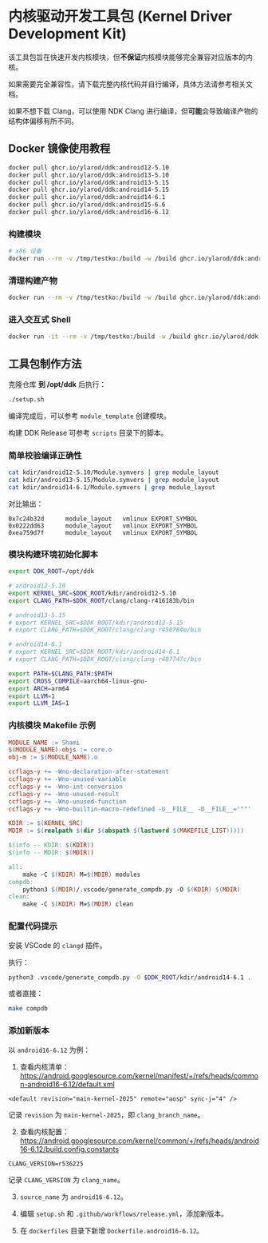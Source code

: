 # 内核驱动开发工具包 (Kernel Driver Development Kit)

该工具包旨在快速开发内核模块，但**不保证**内核模块能够完全兼容对应版本的内核。

如果需要完全兼容性，请下载完整内核代码并自行编译，具体方法请参考相关文档。

如果不想下载 Clang，可以使用 NDK Clang 进行编译，但**可能**会导致编译产物的结构体偏移有所不同。

## Docker 镜像使用教程

```bash
docker pull ghcr.io/ylarod/ddk:android12-5.10
docker pull ghcr.io/ylarod/ddk:android13-5.10
docker pull ghcr.io/ylarod/ddk:android13-5.15
docker pull ghcr.io/ylarod/ddk:android14-5.15
docker pull ghcr.io/ylarod/ddk:android14-6.1
docker pull ghcr.io/ylarod/ddk:android15-6.6
docker pull ghcr.io/ylarod/ddk:android16-6.12

```

### 构建模块

```bash
# x86 设备
docker run --rm -v /tmp/testko:/build -w /build ghcr.io/ylarod/ddk:android12-5.10 make
```

### 清理构建产物

```bash
docker run --rm -v /tmp/testko:/build -w /build ghcr.io/ylarod/ddk:android12-5.10 make clean
```

### 进入交互式 Shell

```bash
docker run -it --rm -v /tmp/testko:/build -w /build ghcr.io/ylarod/ddk:android12-5.10
```

## 工具包制作方法

克隆仓库 **到 /opt/ddk** 后执行：

```sh
./setup.sh
```

编译完成后，可以参考 `module_template` 创建模块。

构建 DDK Release 可参考 `scripts` 目录下的脚本。

### 简单校验编译正确性

```sh
cat kdir/android12-5.10/Module.symvers | grep module_layout
cat kdir/android13-5.15/Module.symvers | grep module_layout
cat kdir/android14-6.1/Module.symvers | grep module_layout
```

对比输出：

```
0x7c24b32d      module_layout   vmlinux EXPORT_SYMBOL
0x0222dd63      module_layout   vmlinux EXPORT_SYMBOL
0xea759d7f      module_layout   vmlinux EXPORT_SYMBOL
```

### 模块构建环境初始化脚本

```sh
export DDK_ROOT=/opt/ddk

# android12-5.10
export KERNEL_SRC=$DDK_ROOT/kdir/android12-5.10
export CLANG_PATH=$DDK_ROOT/clang/clang-r416183b/bin

# android13-5.15
# export KERNEL_SRC=$DDK_ROOT/kdir/android13-5.15
# export CLANG_PATH=$DDK_ROOT/clang/clang-r450784e/bin

# android14-6.1
# export KERNEL_SRC=$DDK_ROOT/kdir/android14-6.1
# export CLANG_PATH=$DDK_ROOT/clang/clang-r487747c/bin

export PATH=$CLANG_PATH:$PATH
export CROSS_COMPILE=aarch64-linux-gnu-
export ARCH=arm64
export LLVM=1
export LLVM_IAS=1
```

### 内核模块 Makefile 示例

```Makefile
MODULE_NAME := Shami
$(MODULE_NAME)-objs := core.o
obj-m := $(MODULE_NAME).o

ccflags-y += -Wno-declaration-after-statement
ccflags-y += -Wno-unused-variable
ccflags-y += -Wno-int-conversion
ccflags-y += -Wno-unused-result
ccflags-y += -Wno-unused-function
ccflags-y += -Wno-builtin-macro-redefined -U__FILE__ -D__FILE__='""'

KDIR := $(KERNEL_SRC)
MDIR := $(realpath $(dir $(abspath $(lastword $(MAKEFILE_LIST)))))

$(info -- KDIR: $(KDIR))
$(info -- MDIR: $(MDIR))

all:
	make -C $(KDIR) M=$(MDIR) modules
compdb:
	python3 $(MDIR)/.vscode/generate_compdb.py -O $(KDIR) $(MDIR)
clean:
	make -C $(KDIR) M=$(MDIR) clean
```

### 配置代码提示

安装 VSCode 的 `clangd` 插件。

执行：

```sh
python3 .vscode/generate_compdb.py -O $DDK_ROOT/kdir/android14-6.1 .
```

或者直接：

```sh
make compdb
```

### 添加新版本

以 `android16-6.12` 为例：

1. 查看内核清单：<https://android.googlesource.com/kernel/manifest/+/refs/heads/common-android16-6.12/default.xml>

```
<default revision="main-kernel-2025" remote="aosp" sync-j="4" />
```

记录 `revision` 为 `main-kernel-2025`，即 `clang_branch_name`。

2. 查看内核配置：<https://android.googlesource.com/kernel/common/+/refs/heads/android16-6.12/build.config.constants>

```
CLANG_VERSION=r536225
```

记录 `CLANG_VERSION` 为 `clang_name`。

3. `source_name` 为 `android16-6.12`。

4. 编辑 `setup.sh` 和 `.github/workflows/release.yml`，添加新版本。

5. 在 `dockerfiles` 目录下新增 `Dockerfile.android16-6.12`。
